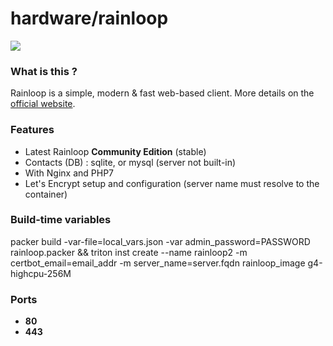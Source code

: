 # hardware/rainloop

![](https://i.goopics.net/nI.png)

### What is this ?

Rainloop is a simple, modern & fast web-based client. More details on the [official website](http://www.rainloop.net/).

### Features

- Latest Rainloop **Community Edition** (stable)
- Contacts (DB) : sqlite, or mysql (server not built-in)
- With Nginx and PHP7
- Let's Encrypt setup and configuration (server name must resolve to the container)

### Build-time variables

packer build  -var-file=local_vars.json -var admin_password=PASSWORD  rainloop.packer &&  triton inst create --name rainloop2 -m certbot_email=email_addr -m server_name=server.fqdn rainloop_image g4-highcpu-256M

### Ports

- **80**
- **443**

